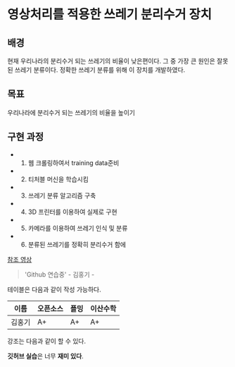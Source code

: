 # 영상처리를 적용한 쓰레기 분리수거 장치

## 배경
현재 우리나라의 분리수거 되는 쓰레기의 비율이 낮은편이다. 그 중 가장 큰 원인은 잘못된 쓰레기 분류이다. 정확한 쓰레기 분류를 위해 이 장치를 개발하였다.


## 목표
우리나라에 분리수거 되는 쓰레기의 비율을 높이기

## 구현 과정
+ 1. 웹 크롤링하여서 training data준비
+ 2. 티처블 머신을 학습시킴
+ 3. 쓰레기 분류 알고리즘 구축
+ 4. 3D 프린터를 이용하여 실제로 구현
+ 5. 카메라를 이용하여 쓰레기 인식 및 분류
+ 6. 분류된 쓰레기를 정확히 분리수거 함에 







[참조 영상](https://www.youtube.com/watch?v=MFJIOqxK6k8&t=146s)

> 'Github 연습중' - 김홍기 -

테이블은 다음과 같이 작성 가능하다.

이름|오픈소스|플밍|이산수학|
---|---|---|---|
김홍기|A+|A+|A+|

강조는 다음과 같이 할 수 있다.

**깃허브 실습**은 너무 **재미 있다**.
